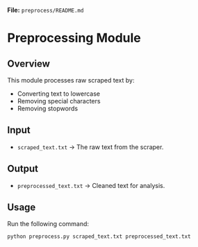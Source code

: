 
**File:** `preprocess/README.md`  

# Preprocessing Module

## Overview
This module processes raw scraped text by:
- Converting text to lowercase
- Removing special characters
- Removing stopwords

## Input
- `scraped_text.txt` → The raw text from the scraper.

## Output
- `preprocessed_text.txt` → Cleaned text for analysis.

## Usage
Run the following command:
```bash
python preprocess.py scraped_text.txt preprocessed_text.txt
